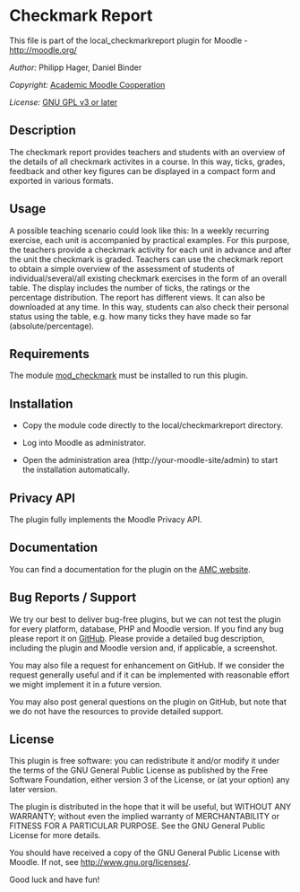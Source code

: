 Checkmark Report
================

This file is part of the local_checkmarkreport plugin for Moodle - <http://moodle.org/>

*Author:*    Philipp Hager, Daniel Binder

*Copyright:* [Academic Moodle Cooperation](http://www.academic-moodle-cooperation.org)

*License:*   [GNU GPL v3 or later](http://www.gnu.org/copyleft/gpl.html)


Description
-----------

The checkmark report provides teachers and students with an overview of the details of all checkmark activites in a course. In this way, ticks, grades, feedback and other key figures can be displayed in a compact form and exported in various formats.


Usage
-------

A possible teaching scenario could look like this: In a weekly recurring exercise, each unit is accompanied by practical examples. For this purpose, the teachers provide a checkmark activity for each unit in advance and after the unit the checkmark is graded.
Teachers can use the checkmark report to obtain a simple overview of the assessment of students of individual/several/all existing checkmark exercises in the form of an overall table. The display includes the number of ticks, the ratings or the percentage distribution. The report has different views. It can also be downloaded at any time.
In this way, students can also check their personal status using the table, e.g. how many ticks they have made so far (absolute/percentage).


Requirements
------------


The module [mod_checkmark](https://moodle.org/plugins/mod_checkmark) must be installed to run this plugin.


Installation
------------

* Copy the module code directly to the local/checkmarkreport directory.

* Log into Moodle as administrator.

* Open the administration area (http://your-moodle-site/admin) to start the installation
  automatically.


Privacy API
-------------

The plugin fully implements the Moodle Privacy API.

Documentation
-------------

You can find a documentation for the plugin on the [AMC website](https://academic-moodle-cooperation.org/local_checkmarkreport/).


Bug Reports / Support
---------------------

We try our best to deliver bug-free plugins, but we can not test the plugin for every platform,
database, PHP and Moodle version. If you find any bug please report it on
[GitHub](https://github.com/academic-moodle-cooperation/moodle-local_checkmarkreport/issues).
Please provide a detailed bug description, including the plugin and Moodle version and, if
applicable, a screenshot.

You may also file a request for enhancement on GitHub. If we consider the request generally useful
and if it can be implemented with reasonable effort we might implement it in a future version.

You may also post general questions on the plugin on GitHub, but note that we do not have the
resources to provide detailed support.


License
-------

This plugin is free software: you can redistribute it and/or modify it under the terms of the GNU
General Public License as published by the Free Software Foundation, either version 3 of the
License, or (at your option) any later version.

The plugin is distributed in the hope that it will be useful, but WITHOUT ANY WARRANTY; without
even the implied warranty of MERCHANTABILITY or FITNESS FOR A PARTICULAR PURPOSE. See the GNU
General Public License for more details.

You should have received a copy of the GNU General Public License with Moodle. If not, see
<http://www.gnu.org/licenses/>.


Good luck and have fun!
